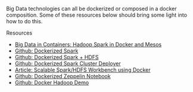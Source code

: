 Big Data technologies can all be dockerized or composed in a docker composition. Some of these resources below should bring some light into how to do this.



Resources
- [Big Data in Containers: Hadoop Spark in Docker and Mesos](https://www.slideshare.net/HeikoLoewe1/big-data-in-container-hadoop-spark-in-docker-and-mesos)
- [Github: Dockerized Spark](https://github.com/gettyimages/docker-spark)
- [Github: Dockerized Spark + HDFS](https://github.com/vkorukanti/spark-docker-compose)
- [Github: Dockerized Spark Cluster Deployer](https://github.com/DataToKnowledge/spark-cluster-deploy)
- [Article: Scalable Spark/HDFS Workbench using Docker](https://www.big-data-europe.eu/scalable-sparkhdfs-workbench-using-docker/)
- [Github: Dockerized Zeppelin Notebook](https://github.com/dylanmei/docker-zeppelin)
- [Github: Docker Hadoop Demo](https://github.com/silicon-valley-data-science/docker-hadoop-demo)